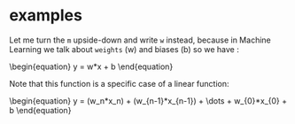 # examples
Let me turn the `m` upside-down and write `w` instead, because in Machine Learning we talk about `weights` (w) and biases (b) so we have :

\begin{equation}
    y = w*x + b
\end{equation}

Note that this function is a specific case 
of a linear function:

\begin{equation}
y = (w_n*x_n) + (w_{n-1}*x_{n-1}) + \dots + w_{0}*x_{0} + b
\end{equation}